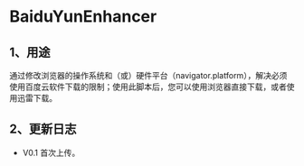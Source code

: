 # BaiduYunEnhancer
## 1、用途
通过修改浏览器的操作系统和（或）硬件平台（navigator.platform），解决必须使用百度云软件下载的限制；使用此脚本后，您可以使用浏览器直接下载，或者使用迅雷下载。
## 2、更新日志
* V0.1 首次上传。
